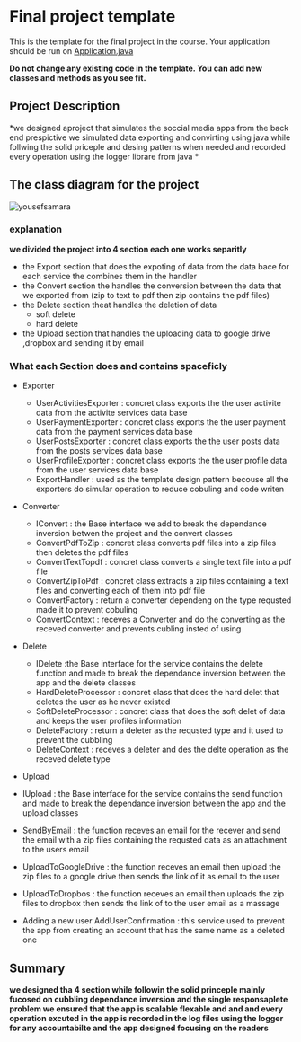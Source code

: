 Final project template 
======================
This is the template for the final project in the course. Your application should be run on [Application.java](src%2Fedu%2Fnajah%2Fcap%2Fdata%2FApplication.java)

**Do not change any existing code in the template. You can add new classes and methods as you see fit.**

## Project Description
*we designed aproject that simulates the soccial media apps from the back end prespictive we simulated data exporting and convirting using java while follwing the solid priceple and desing patterns when needed and recorded every operation using the logger librare from java *
## The class diagram for the project
![yousefsamara](https://github.com/yousefQJ19/Advance-project/assets/92521652/580f316a-2208-4f11-97e2-5d527b25e0d9)

### explanation

**we divided the project into 4 section each one works separitly**

  * the Export section that does the expoting of data from the data bace for each service the combines them in the handler
  * the Convert section the handles the conversion between the data that we exported from (zip to text to pdf then zip contains the pdf files)
  * the Delete section theat handles the deletion of data
    * soft delete
    * hard delete
  * the Upload section that handles the uploading data to google drive ,dropbox and sending it by email

### What each __Section__ does and contains spaceficly

* Exporter
  * UserActivitiesExporter : concret class exports the the user activite data from the activite services data base
  * UserPaymentExporter : concret class exports the the user payment data from the payment services data base
  * UserPostsExporter : concret class exports the the user posts data from the posts services data base
  * UserProfileExporter : concret class exports the the user profile data from the user services data base
  * ExportHandler : used as the template design pattern becouse all the exporters do simular operation to reduce cobuling and code writen
    
* Converter
  * IConvert : the Base interface we add to break the dependance inversion betwen the project and the convert classes
  * ConvertPdfToZip : concret class converts pdf files into a zip files then deletes the pdf files
  * ConvertTextTopdf : concret class converts a single text file into a pdf file
  * ConvertZipToPdf : concret class extracts a zip files containing a text files and converting each of them into pdf file
  * ConvertFactory : return a converter dependeng on the type requsted made it to prevent cobuling
  * ConvertContext : receves a Converter and do the converting as the receved converter and prevents cubling insted of using
    
* Delete
  * IDelete :the Base interface for the service contains the delete function and made to break the dependance inversion between the app and the delete classes
  * HardDeleteProcessor : concret class that does the hard delet that deletes the user as he never existed
  * SoftDeleteProcessor : concret class that does the soft delet of data and keeps the user profiles information
  * DeleteFactory : return a deleter as the requsted type and it used to prevent the cubbling
  * DeleteContext : receves a deleter and des the delte operation as the receved delete type

* Upload
 * IUpload : the Base interface for the service contains the send function and made to break the dependance inversion between the app and the upload classes
 * SendByEmail : the function receves an email for the recever and send the email with a zip files containing the requsted data as an attachment to the users email
 * UploadToGoogleDrive : the function receves an email then upload the zip files to a google drive then sends the link of it as email to the user
 * UploadToDropbos : the function receves an email then uploads the zip files to dropbox then sends the link of to the user email as a massage

* Adding a new user
 AddUserConfirmation : this service used to prevent the app from creating an account that has the same name as a deleted one 


## Summary
**we designed tha 4 section while followin the solid princeple mainly fucosed on cubbling dependance inversion and the single responsaplete problem we ensured that the app is scalable flexable and and and every operation excuted in the app is recorded in the log files using the logger for any accountabilte and the app designed focusing on the readers**
